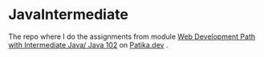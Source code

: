 # JavaIntermediate
The repo where I do the assignments from module [Web Development Path with Intermediate Java/ Java 102](https://app.patika.dev/courses/java-102) on [Patika.dev](https://www.patika.dev) .
